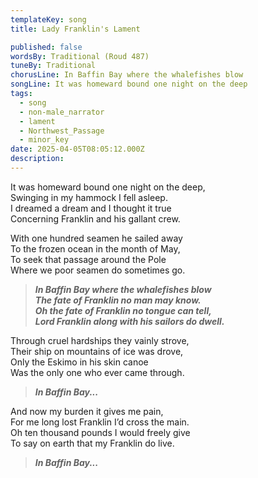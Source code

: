 ```yaml
---
templateKey: song
title: Lady Franklin's Lament

published: false
wordsBy: Traditional (Roud 487)
tuneBy: Traditional
chorusLine: In Baffin Bay where the whalefishes blow
songLine: It was homeward bound one night on the deep
tags:
  - song
  - non-male_narrator
  - lament
  - Northwest_Passage
  - minor_key
date: 2025-04-05T08:05:12.000Z
description: 
---
```


It was homeward bound one night on the deep,\
Swinging in my hammock I fell asleep.\
I dreamed a dream and I thought it true\
Concerning Franklin and his gallant crew.

With one hundred seamen he sailed away\
To the frozen ocean in the month of May,\
To seek that passage around the Pole\
Where we poor seamen do sometimes go.

>***In Baffin Bay where the whalefishes blow\
The fate of Franklin no man may know.\
Oh the fate of Franklin no tongue can tell,\
Lord Franklin along with his sailors do dwell.***

Through cruel hardships they vainly strove,\
Their ship on mountains of ice was drove,\
Only the Eskimo in his skin canoe\
Was the only one who ever came through.

>***In Baffin Bay...***

And now my burden it gives me pain,\
For me long lost Franklin I’d cross the main.\
Oh ten thousand pounds I would freely give\
To say on earth that my Franklin do live.

>***In Baffin Bay...***

